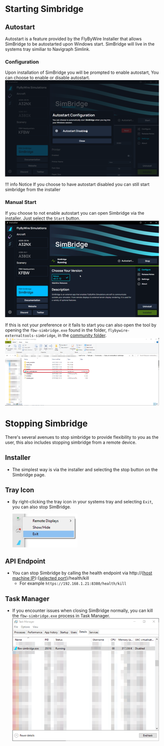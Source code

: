 # Starting Simbridge

## Autostart

Autostart is a feature provided by the FlyByWire Installer that allows SimBridge to be autostarted upon Windows start. SimBridge will live in the systems tray similiar to Navigraph Simlink. 


### Configuration

Upon installation of SimBridge you will be prompted to enable autostart, You can choose to enable or disable autostart. 
![autostart promp](assets/simbridge/autostart_prompt.png)

!!! info Notice
    If you choose to have autostart disabled you can still start simbridge from the installer

### Manual Start
If you choose to not enable autostart you can open Simbridge via the installer. Just select the `Start` button.
![simbridge running](assets/simbridge/manual_start_running.png)

If this is not your preference or it fails to start you can also open the tool by opening the `fbw-simbridge.exe` found in the folder, `flybywire-externaltools-simbridge`, in the [community folder](../fbw-a32nx/installation.md#Troubleshooting).
![simbridge executable location](assets/simbridge/exec_location.png)

# Stopping Simbridge
There's several avenues to stop simbridge to provide flexibility to you as the user, this also includes stopping simbridge from a remote device.

## Installer
- The simplest way is via the installer and selecting the stop button on the Simbridge page.

## Tray Icon
- By right-clicking the tray icon in your systems tray and selecting `Exit`, you can also stop SimBridge.

    ![quit simbridge](assets/simbridge/tray_stop.png)

## API Endpoint
- You can stop Simbridge by calling the health endpoint via http://{[host machine IP](troubleshooting.md#network-configuration)}:{[selected port](configuration.md#server-settings)}/health/kill
    - For example `https://192.168.1.21:8380/health/kill`


## Task Manager
- If you encounter issues when closing SimBridge normally, you can kill the `fbw-simbridge.exe` process in Task Manager.
![task manager stop](assets/simbridge/simbridge_stop_tm.png)